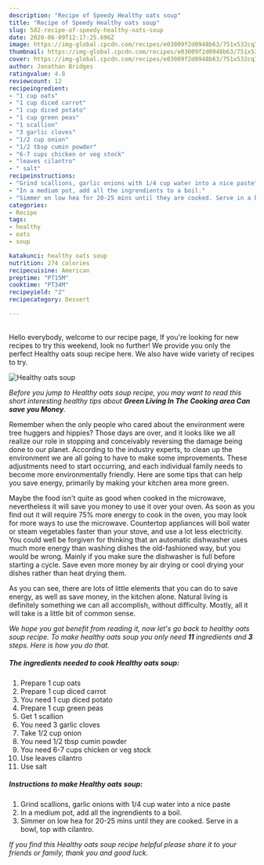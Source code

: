 ```yaml
---
description: "Recipe of Speedy Healthy oats soup"
title: "Recipe of Speedy Healthy oats soup"
slug: 582-recipe-of-speedy-healthy-oats-soup
date: 2020-06-09T12:17:25.696Z
image: https://img-global.cpcdn.com/recipes/e03009f2d0948b63/751x532cq70/healthy-oats-soup-recipe-main-photo.jpg
thumbnail: https://img-global.cpcdn.com/recipes/e03009f2d0948b63/751x532cq70/healthy-oats-soup-recipe-main-photo.jpg
cover: https://img-global.cpcdn.com/recipes/e03009f2d0948b63/751x532cq70/healthy-oats-soup-recipe-main-photo.jpg
author: Jonathan Bridges
ratingvalue: 4.8
reviewcount: 12
recipeingredient:
- "1 cup oats"
- "1 cup diced carrot"
- "1 cup diced potato"
- "1 cup green peas"
- "1 scallion"
- "3 garlic cloves"
- "1/2 cup onion"
- "1/2 tbsp cumin powder"
- "6-7 cups chicken or veg stock"
- "leaves cilantro"
- " salt"
recipeinstructions:
- "Grind scallions, garlic onions with 1/4 cup water into a nice paste"
- "In a medium pot, add all the ingrendients to a boil."
- "Simmer on low hea for 20-25 mins until they are cooked. Serve in a bowl, top with cilantro."
categories:
- Recipe
tags:
- healthy
- oats
- soup

katakunci: healthy oats soup 
nutrition: 274 calories
recipecuisine: American
preptime: "PT15M"
cooktime: "PT34M"
recipeyield: "2"
recipecategory: Dessert

---
```

<br>
Hello everybody, welcome to our recipe page, If you're looking for new recipes to try this weekend, look no further! We provide you only the perfect Healthy oats soup recipe here. We also have wide variety of recipes to try.
<br>


![Healthy oats soup](https://img-global.cpcdn.com/recipes/e03009f2d0948b63/751x532cq70/healthy-oats-soup-recipe-main-photo.jpg)

<i>Before you jump to Healthy oats soup recipe, you may want to read this short interesting healthy tips about 
<strong>Green Living In The Cooking area Can save you Money</strong>.</i>
</br>

Remember when the only people who cared about the environment were tree huggers and hippies? Those days are over, and it looks like we all realize our role in stopping and conceivably reversing the damage being done to our planet. According to the industry experts, to clean up the environment we are all going to have to make some improvements. These adjustments need to start occurring, and each individual family needs to become more environmentally friendly. Here are some tips that can help you save energy, primarily by making your kitchen area more green.

Maybe the food isn't quite as good when cooked in the microwave, nevertheless it will save you money to use it over your oven. As soon as you find out it will require 75% more energy to cook in the oven, you may look for more ways to use the microwave. Countertop appliances will boil water or steam vegetables faster than your stove, and use a lot less electricity. You could well be forgiven for thinking that an automatic dishwasher uses much more energy than washing dishes the old-fashioned way, but you would be wrong. Mainly if you make sure the dishwasher is full before starting a cycle. Save even more money by air drying or cool drying your dishes rather than heat drying them.

As you can see, there are lots of little elements that you can do to save energy, as well as save money, in the kitchen alone. Natural living is definitely something we can all accomplish, without difficulty. Mostly, all it will take is a little bit of common sense.


<i>We hope you got benefit from reading it, now let's go back to healthy oats soup recipe. To make healthy oats soup you only need <strong>11</strong> ingredients and <strong>3</strong> steps. Here is how you do that.
</i>

##### The ingredients needed to cook Healthy oats soup:

1. Prepare 1 cup oats
1. Prepare 1 cup diced carrot
1. You need 1 cup diced potato
1. Prepare 1 cup green peas
1. Get 1 scallion
1. You need 3 garlic cloves
1. Take 1/2 cup onion
1. You need 1/2 tbsp cumin powder
1. You need 6-7 cups chicken or veg stock
1. Use leaves cilantro
1. Use  salt


##### Instructions to make Healthy oats soup:

1. Grind scallions, garlic onions with 1/4 cup water into a nice paste
1. In a medium pot, add all the ingrendients to a boil.
1. Simmer on low hea for 20-25 mins until they are cooked. Serve in a bowl, top with cilantro.


<i>If you find this Healthy oats soup recipe helpful please share it to your friends or family, thank you and good luck.</i>
